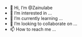 - 👋 Hi, I’m @Zainulabe
- 👀 I’m interested in ...
- 🌱 I’m currently learning ...
- 💞️ I’m looking to collaborate on ...
- 📫 How to reach me ...

<!---
Zainulabe/Zainulabe is a ✨ special ✨ repository because its `README.md` (this file) appears on your GitHub profile.
You can click the Preview link to take a look at your changes.
--->
